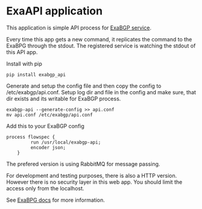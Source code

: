 # ExaAPI application

This application is simple API process for [ExaBGP service](https://github.com/Exa-Networks/exabgp/tree/main). 

Every time this app gets a new command, it replicates the command to the ExaBPG through the stdout. The registered service is watching the stdout of this API app.

Install with pip
```
pip install exabgp_api
```
Generate and setup the config file and then copy the config to /etc/exabgp/api.conf.
Setup log dir and file in the config and make sure, that dir exists and its writable for ExaBGP process.
```
exabgp-api --generate-config >> api.conf
mv api.conf /etc/exabgp/api.conf
```

Add this to your ExaBGP config
```
process flowspec {
         run /usr/local/exabgp-api;
         encoder json;
    }
```
The prefered version is using RabbitMQ for message passing. 

For development and testing purposes, there is also a HTTP version. However there is no security layer in this web app.  You should limit the access only from the localhost.

See [ExaBPG docs](https://github.com/Exa-Networks/exabgp/wiki/Controlling-ExaBGP-:-possible-options-for-process) for more information.


